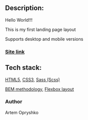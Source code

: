 ## Description:

Hello World!!!

This is my first landing page layout

Supports desktop and mobile versions

### [Site link](https://opryshkoartem.github.io/grom-layout1/index.html)

## Tech stack:

[HTML5](https://en.wikipedia.org/wiki/HTML5), [CSS3](https://en.wikipedia.org/wiki/Cascading_Style_Sheets), [Sass (Scss)](https://sass-lang.com/)

[BEM methodology](https://en.bem.info/methodology/), [Flexbox layout](https://en.wikipedia.org/wiki/CSS_Flexible_Box_Layout)

### Author

Artem Opryshko
